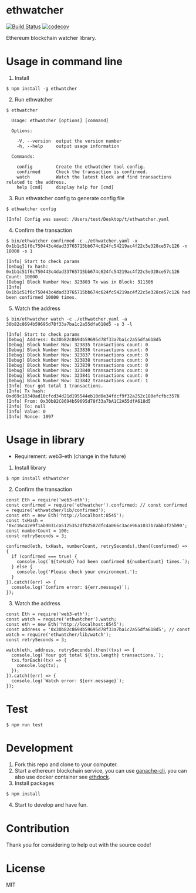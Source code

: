 # ethwatcher
[![Build Status](https://travis-ci.org/sc0Vu/ethwatcher.svg?branch=master)](https://travis-ci.org/sc0Vu/ethwatcher)
[![codecov](https://codecov.io/gh/sc0Vu/ethwatcher/branch/master/graph/badge.svg)](https://codecov.io/gh/sc0Vu/ethwatcher)

Ethereum blockchain watcher library.

# Usage in command line
1. Install
```
$ npm install -g ethwatcher
```

2. Run ethwatcher
```
$ ethwatcher

  Usage: ethwatcher [options] [command]

  Options:

    -V, --version  output the version number
    -h, --help     output usage information

  Commands:

    config         Create the ethwatcher tool config.
    confirmed      Check the transaction is confirmed.
    watch          Watch the latest block and find transactions related to the address.
    help [cmd]     display help for [cmd]
```

3. Run ethwatcher config to generate config file
```
$ ethwatcher config

[Info] Config was saved: /Users/test/Desktop/t/ethwatcher.yaml
```

4. Confirm the transaction
```
$ bin/ethwatcher confirmed -c ./ethwatcher.yaml -x 0x1b1c51f6c750443c4dad33765715bb674c624fc54219ac4f22c5e328ce57c126 -n 10000 -s 1

[Info] Start to check params
[Debug] Tx hash: 0x1b1c51f6c750443c4dad33765715bb674c624fc54219ac4f22c5e328ce57c126 Count: 10000
[Debug] Block Number Now: 323803 Tx was in Block: 311306
[Info] 0x1b1c51f6c750443c4dad33765715bb674c624fc54219ac4f22c5e328ce57c126 had been confirmed 10000 times.
```

5. Watch the address
```
$ bin/ethwatcher watch -c ./ethwatcher.yaml -a 30b82c8694b59695d78f33a7ba1c2a55dfa618d5 -s 3 -l

[Info] Start to check params
[Debug] Address: 0x30b82c8694b59695d78f33a7ba1c2a55dfa618d5
[Debug] Block Number Now: 323835 transactions count: 0
[Debug] Block Number Now: 323836 transactions count: 0
[Debug] Block Number Now: 323837 transactions count: 0
[Debug] Block Number Now: 323838 transactions count: 0
[Debug] Block Number Now: 323839 transactions count: 0
[Debug] Block Number Now: 323840 transactions count: 0
[Debug] Block Number Now: 323841 transactions count: 0
[Debug] Block Number Now: 323842 transactions count: 1
[Info] Your got total 1 transactions.
[Info] Tx hash: 0xd69c18340ad10cfcd34d21d195544eb10d0e34fdcf9f32a252c180efcfbc3578
[Info] From: 0x30b82C8694b59695d78f33a7bA1C2A55dfA618d5
[Info] To: null
[Info] Value: 0
[Info] Nonce: 1097
```

# Usage in library
* Requirement: web3-eth (change in the future)

1. Install library
```
$ npm install ethwatcher
```

2. Confirm the transaction
```
const Eth = require('web3-eth');
const confirmed = require('ethwatcher').confirmed; // const confirmed = require('ethwatcher/lib/confirmed');
const eth = new Eth('http://localhost:8545');
const txHash = '0xc16c42e9f1ab9031ca5125352df82587dfc4a066c3ace96a1037b7abb3f25b90';
const numberCount = 100;
const retrySeconds = 3;

confirmed(eth, txHash, numberCount, retrySeconds).then((confirmed) => {
  if (confirmed === true) {
    console.log(`${txHash} had been confirmed ${numberCount} times.`);
  } else {
    console.log('Please check your environment.');
  }
}).catch((err) => {
  console.log(`Confirm error: ${err.message}`);
});

```

3. Watch the address
```
const Eth = require('web3-eth');
const watch = require('ethwatcher').watch;
const eth = new Eth('http://localhost:8545');
const address = '0x30b82c8694b59695d78f33a7ba1c2a55dfa618d5'; // const watch = require('ethwatcher/lib/watch');
const retrySeconds = 3;

watch(eth, address, retrySeconds).then((txs) => {
  console.log(`Your got total ${txs.length} transactions.`);
  txs.forEach((tx) => {
    console.log(tx);
  });
}).catch((err) => {
  console.log(`Watch error: ${err.message}`);
});

```


# Test
```
$ npm run test
```

# Development
1. Fork this repo and clone to your computer.
2. Start a ethereum blockchain service, you can use [ganache-cli](https://github.com/trufflesuite/ganache-cli), you can also use docker container see [ethdock](https://github.com/sc0Vu/ethdock).
3. Install packages
```
$ npm install

```
4. Start to develop and have fun.


# Contribution
Thank you for considering to help out with the source code!


# License
MIT

